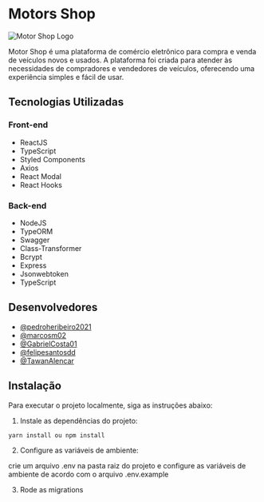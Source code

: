 # Motors Shop

![Motor Shop Logo](https://example.com/logo.png)

Motor Shop é uma plataforma de comércio eletrônico para compra e venda de veículos novos e usados. A plataforma foi criada para atender às necessidades de compradores e vendedores de veículos, oferecendo uma experiência simples e fácil de usar.

## Tecnologias Utilizadas

### Front-end

- ReactJS
- TypeScript
- Styled Components
- Axios
- React Modal
- React Hooks

### Back-end

- NodeJS
- TypeORM
- Swagger
- Class-Transformer
- Bcrypt
- Express
- Jsonwebtoken
- TypeScript

## Desenvolvedores

- [@pedroheribeiro2021](https://github.com/pedroheribeiro2021)
- [@marcosm02](https://github.com/marcosm02)
- [@GabrielCosta01](https://github.com/GabrielCosta01)
- [@felipesantosdd](https://github.com/felipesantosdd)
- [@TawanAlencar](https://github.com/TawanAlencar)

## Instalação

Para executar o projeto localmente, siga as instruções abaixo:

1. Instale as dependências do projeto:

  `yarn install ou npm install`

2. Configure as variáveis de ambiente:

crie um arquivo .env na pasta raiz do projeto e configure as variáveis de ambiente de acordo com o arquivo .env.example

3. Rode as migrations

